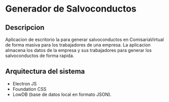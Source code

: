 # Generador de Salvoconductos 

## Descripcion
Aplicacion de escritorio la para generar salvoconductos en ComisariaVirtual de forma masiva para los trabajadores de una empresa. La aplicacion almacena los datos de la empresa y sus trabajadores para generar los salvoconductos de forma rapida.


## Arquitectura del sistema
* Electron JS
* Foundation CSS
* LowDB (base de datos local en formato JSON).

